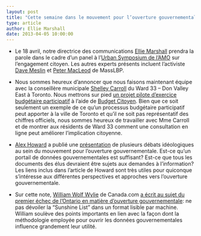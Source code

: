 ```yaml
---
layout: post
title: "Cette semaine dans le mouvement pour l’ouverture gouvernementale..."
type: article
author: Ellie Marshall
date: 2013-04-05 10:00:00
---
```

- Le 18 avril, notre directrice des communications [Ellie Marshall](http://nordouvert.ca/equipe/) prendra la parole dans le cadre d’un panel à l’[Urban Symposium de l’AMO](http://www.amo.on.ca/WCM/AMO/AMO_Content/Events/Urban_Symposium.aspx) sur l’engagement citoyen. Les autres experts présents incluent l’activiste 
[Dave Meslin](http://meslin.wordpress.com/) et [Peter MacLeod](http://www.masslbp.com/people.php) de MassLBP.  

- Nous sommes heureux d’annoncer que nous faisons maintenant équipe avec la conseillère municipale [Shelley Carroll](http://www.shelleycarroll.ca/) du Ward 33 – Don Valley East à Toronto. Nous mettrons sur pied [un projet pilote d’exercice budgétaire participatif](http://ward33.citizenbudget.com) à l’aide de [Budget Citoyen](http://www.budgetcitoyen.com/). Bien que ce soit seulement un exemple de ce qu’un processus budgétaire participatif peut apporter à la ville de Toronto et qu’il ne soit pas représentatif des chiffres officiels, nous sommes heureux de travailler avec Mme Carroll et de montrer aux résidents de Ward 33 comment une consultation en ligne peut améliorer l’implication citoyenne.

- [Alex Howard](https://twitter.com/digiphile) a publié une [présentation](http://gov20.govfresh.com/beware-openwashing-question-secrecy-acknowledge-ideology/) de plusieurs débats idéologiques au sein du mouvement pour l’ouverture gouvernementale. Est-ce qu’un portail de données gouvernementales est suffisant? Est-ce que tous les documents des élus devraient être sujets aux demandes à l’information? Les liens inclus dans l’article de Howard sont très utiles pour quiconque s’intéresse aux différentes perspectives et approches vers l’ouverture gouvernementale.

- Sur cette note, [William Wolf Wylie](http://o.canada.com/author/williamwolfewylie/) de Canada.com [a écrit au sujet du premier échec de l’Ontario en matière d’ouverture gouvernementale](http://o.canada.com/2013/03/28/grow-up-ontario/): ne pas dévoiler la “Sunshine List” dans un format lisible par machine. William soulève des points importants en lien avec la façon dont la méthodologie employée pour ouvrir les données gouvernementales influence grandement leur utilité.
